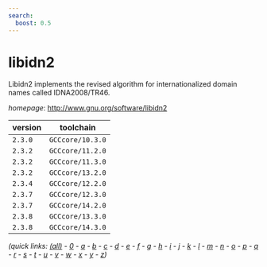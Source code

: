 ```yaml
---
search:
  boost: 0.5
---
```

# libidn2

Libidn2 implements the revised algorithm for internationalized domain names called IDNA2008/TR46.

*homepage*: <http://www.gnu.org/software/libidn2>

version | toolchain
--------|----------
``2.3.0`` | ``GCCcore/10.3.0``
``2.3.2`` | ``GCCcore/11.2.0``
``2.3.2`` | ``GCCcore/11.3.0``
``2.3.2`` | ``GCCcore/13.2.0``
``2.3.4`` | ``GCCcore/12.2.0``
``2.3.7`` | ``GCCcore/12.3.0``
``2.3.7`` | ``GCCcore/14.2.0``
``2.3.8`` | ``GCCcore/13.3.0``
``2.3.8`` | ``GCCcore/14.3.0``


*(quick links: [(all)](../index.md) - [0](../0/index.md) - [a](../a/index.md) - [b](../b/index.md) - [c](../c/index.md) - [d](../d/index.md) - [e](../e/index.md) - [f](../f/index.md) - [g](../g/index.md) - [h](../h/index.md) - [i](../i/index.md) - [j](../j/index.md) - [k](../k/index.md) - [l](../l/index.md) - [m](../m/index.md) - [n](../n/index.md) - [o](../o/index.md) - [p](../p/index.md) - [q](../q/index.md) - [r](../r/index.md) - [s](../s/index.md) - [t](../t/index.md) - [u](../u/index.md) - [v](../v/index.md) - [w](../w/index.md) - [x](../x/index.md) - [y](../y/index.md) - [z](../z/index.md))*

